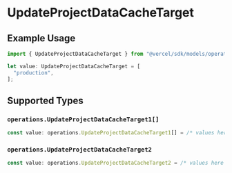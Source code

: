 # UpdateProjectDataCacheTarget

## Example Usage

```typescript
import { UpdateProjectDataCacheTarget } from "@vercel/sdk/models/operations/updateprojectdatacache.js";

let value: UpdateProjectDataCacheTarget = [
  "production",
];
```

## Supported Types

### `operations.UpdateProjectDataCacheTarget1[]`

```typescript
const value: operations.UpdateProjectDataCacheTarget1[] = /* values here */
```

### `operations.UpdateProjectDataCacheTarget2`

```typescript
const value: operations.UpdateProjectDataCacheTarget2 = /* values here */
```

